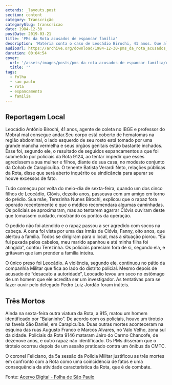 ```yaml
---
extends: _layouts.post
section: content
category: Transcrição
categorySlug: transcricao
date: 1984-12-30
postDate: 2019-03-21
title: 'PMs da Rota acusados de espancar família'
description: 'Matéria conta o caso de Leocádio Birochi, 41 anos. Que alega ter sido espancado por PMs da rota após defender seu filho em uma abordagem abusiva dos policiais.'
audioUrl: https://archive.org/download/1984-12-30-pms_da_rota_acusados_de_espancar_familia/pms_da_rota_acusados_de_espancar_familia.mp3
duration: 00:04:54
cover:
  url: '/assets/images/posts/pms-da-rota-acusados-de-espancar-familia/capa.png'
  title: ''
tags:
  - folha
  - sao paulo 
  - rota
  - espancamento
  - familia
---
```


## Reportagem Local

Leocádio Antônio Birochi, 41 anos, agente de coleta no IBGE e professor do Mobral mal consegue andar.Seu corpo está
coberto de hematomas na região abdominal, o lado esquerdo de seu rosto está tomado por uma grande mancha vermelha e seus
órgãos genitais estão bastante inchados. Esse foi, segundo ele, o resultado de seguidos espancamentos a que foi
submetido por policiais da Rota 9124, ao tentar impedir que esses agredissem a sua mulher e filhos, diante de sua casa,
no modesto conjunto da Cohab de Carapicuíba. O tenente Batista Verardi Neto, relações públicas da Rota, disse que será
aberto inquérito ou sindicância para apurar se houve excessos de fato.

Tudo começou por volta do meio-dia de sexta-feira, quando um dos cinco filhos de Leocádio, Clóvis, dezoito anos,
passeava com um amigo em torno do prédio. Sua mãe, Terezinha Nunes Birochi, explicou que o rapaz fora operado
recentemente e que o médico recomendara algumas caminhadas. Os policiais se aproximaram, mas ao tentarem agarrar
Clóvis ouviram deste que tomassem cuidado, mostrando os pontos da operação.

O pedido não foi atendido e o rapaz passou a ser agredido com socos na cabeça. A cena foi vista por uma das irmãs de
Clóvis, Fanny, oito anos, que alertou a família. Todos se dirigiram para o local, mas a situação piorou. “Eu fui puxada
pelos cabelos, meu marido apanhou e até minha filha foi atingida”, contou Terezinha. Os policiais pareciam fora de si,
segundo ela, e gritavam que iam prender a família inteira.

O único preso foi Leocádio. A violência, segundo ele, continuou no pátio da companhia Militar que fica ao lado do
distrito policial. Mesmo depois de acusado de “desacato a autoridade”, Leocádio levou um soco no estômago de um homem
que ele acredita ser um investigador. As tentativas para se fazer ouvir pelo delegado Pedro Luiz Jordão foram inúteis.

## Três Mortos

Ainda na sexta-feira outra viatura da Rota, a 915, matou um homem identificado por “Baianinho”. De acordo com os
policiais, houve um tiroteio na favela São Daniel, em Carapicuíba. Duas outras mortes aconteceram na esquina das ruas
Augusto Franco e Marcos Alvares, no Valo Velho, zona sul da cidade. Policiais da Rota 9146 mataram Jairo do Carmo
Chancofe, de dezenove anos, e outro rapaz não identificado. Os PMs disseram que o tiroteio ocorreu depois de um assalto
praticado contra um ônibus da CMTC.

O coronel Feliciano, da 5a sessão da Polícia Militar justificou as três mortes em confronto com a Rota como uma
coincidência de fatos e uma consequência da atividade característica da Rota, que é de combate. 


Fonte: [Acervo Digital - Folha de São Paulo](http://acervo.folha.com.br/leitor.do?numero=9002&anchor=4866579&origem=busca&pd=a999f7292ecddede49e79304af6733a0)